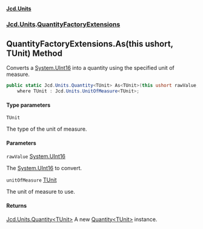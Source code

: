 #### [Jcd.Units](index 'index')
### [Jcd.Units](Jcd.Units 'Jcd.Units').[QuantityFactoryExtensions](QuantityFactoryExtensions 'Jcd.Units.QuantityFactoryExtensions')

## QuantityFactoryExtensions.As<TUnit>(this ushort, TUnit) Method

Converts a [System.UInt16](https://docs.microsoft.com/en-us/dotnet/api/System.UInt16 'System.UInt16') into a quantity using the specified unit of measure.

```csharp
public static Jcd.Units.Quantity<TUnit> As<TUnit>(this ushort rawValue, TUnit unitOfMeasure)
    where TUnit : Jcd.Units.UnitOfMeasure<TUnit>;
```
#### Type parameters

<a name='Jcd.Units.QuantityFactoryExtensions.As_TUnit_(thisushort,TUnit).TUnit'></a>

`TUnit`

The type of the unit of measure.
#### Parameters

<a name='Jcd.Units.QuantityFactoryExtensions.As_TUnit_(thisushort,TUnit).rawValue'></a>

`rawValue` [System.UInt16](https://docs.microsoft.com/en-us/dotnet/api/System.UInt16 'System.UInt16')

The [System.UInt16](https://docs.microsoft.com/en-us/dotnet/api/System.UInt16 'System.UInt16') to convert.

<a name='Jcd.Units.QuantityFactoryExtensions.As_TUnit_(thisushort,TUnit).unitOfMeasure'></a>

`unitOfMeasure` [TUnit](QuantityFactoryExtensions.As.JVUxCsRZa8W8nxpDNfVA0A#Jcd.Units.QuantityFactoryExtensions.As_TUnit_(thisushort,TUnit).TUnit 'Jcd.Units.QuantityFactoryExtensions.As<TUnit>(this ushort, TUnit).TUnit')

The unit of measure to use.

#### Returns
[Jcd.Units.Quantity&lt;](Quantity_TUnit_ 'Jcd.Units.Quantity<TUnit>')[TUnit](QuantityFactoryExtensions.As.JVUxCsRZa8W8nxpDNfVA0A#Jcd.Units.QuantityFactoryExtensions.As_TUnit_(thisushort,TUnit).TUnit 'Jcd.Units.QuantityFactoryExtensions.As<TUnit>(this ushort, TUnit).TUnit')[&gt;](Quantity_TUnit_ 'Jcd.Units.Quantity<TUnit>')
A new [Quantity&lt;TUnit&gt;](Quantity_TUnit_ 'Jcd.Units.Quantity<TUnit>') instance.